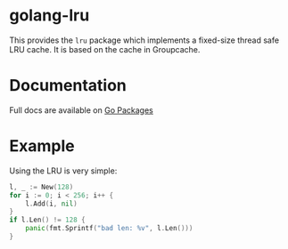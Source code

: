 golang-lru
==========

This provides the `lru` package which implements a fixed-size
thread safe LRU cache. It is based on the cache in Groupcache.

Documentation
=============

Full docs are available on [Go Packages](https://pkg.go.dev/github.com/SaveTheRbtz/golang-lru/v2)

Example
=======

Using the LRU is very simple:

```go
l, _ := New(128)
for i := 0; i < 256; i++ {
    l.Add(i, nil)
}
if l.Len() != 128 {
    panic(fmt.Sprintf("bad len: %v", l.Len()))
}
```

